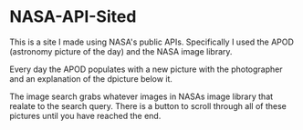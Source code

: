 # NASA-API-Sited

This is a site I made using NASA's public APIs. Specifically I used the APOD (astronomy picture of the day) and the NASA image 
library. 

Every day the APOD populates with a new picture with the photographer and an explanation of the dpicture below it.

The image search grabs whatever images in NASAs image library that realate to the search query. There is a button to scroll through
all of these pictures until you have reached the end. 
